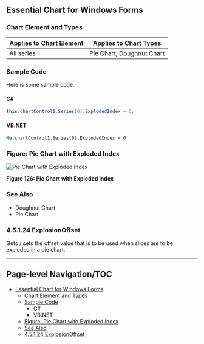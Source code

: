<!--
source: image
domain: syncfusion-sdk
task: pdf-ocr-to-markdown
language: en (keep original; do not translate)
source_filename: page_222.jpeg
document_name: chart
page_number: 222
page_id: chart#page_222
product: Syncfusion Winforms
version: 11.4.0.26
timestamp: 2025-08-09T03:28:30Z
fidelity: lossless
-->

## Essential Chart for Windows Forms

### Chart Element and Types

| Applies to Chart Element | Applies to Chart Types |
|---------------------------|-------------------------|
| All series                | Pie Chart, Doughnut Chart |

### Sample Code

Here is some sample code.

#### C#

```csharp
this.chartControl1.Series[0].ExplodedIndex = 0;
```

#### VB.NET

```vb
Me.chartControl1.Series(0).ExplodedIndex = 0
```

### Figure: Pie Chart with Exploded Index

![Pie Chart with Exploded Index](https://i.imgur.com/GenericImagePlaceholder.png)

**Figure 126: Pie Chart with Exploded Index**

### See Also

- Doughnut Chart
- Pie Chart

### 4.5.1.24 ExplosionOffset

Gets / sets the offset value that is to be used when slices are to be exploded in a pie chart.

---

## Page-level Navigation/TOC

- [Essential Chart for Windows Forms](#essential-chart-for-windows-forms)
  - [Chart Element and Types](#chart-element-and-types)
  - [Sample Code](#sample-code)
    - C#
    - VB.NET
  - [Figure: Pie Chart with Exploded Index](#figure-pie-chart-with-exploded-index)
  - [See Also](#see-also)
  - [4.5.1.24 ExplosionOffset](#45124-explosionoffset)

<!-- tags: [syncfusion, winforms, chart, pie chart, doughnut chart, explosionoffset, explodedindex, sample code, vb.net, csharp] keywords: [chart, piechart, doughnutchart, explosionoffset, explodedindex, sample code, csharp, vb.net, windows forms, syncfusion, essentialchart] -->